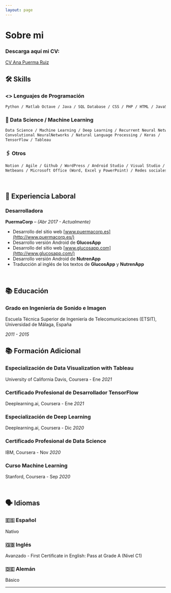 ```yaml
---
layout: page
---
```


# Sobre mi

### Descarga aquí mi CV:

[CV Ana Puerma Ruiz](https://s3-us-west-2.amazonaws.com/secure.notion-static.com/47992f90-ae53-4613-82ea-0983fa48028f/CV_ES_Ana_Puerma_Ruiz.pdf)

## 🛠 Skills

### <> Lenguajes de Programación

```markdown
Python / Matlab Octave / Java / SQL Database / CSS / PHP / HTML / JavaScript
```

### 🤖 Data Science / Machine Learning

```markdown
Data Science / Machine Learning / Deep Learning / Recurrent Neural Network / 
Convolutional NeuralNetworks / Natural Language Processing / Keras / 
TensorFlow / Tableau
```

### 🖇️ Otros

```markdown
Notion / Agile / Github / WordPress / Android Studio / Visual Studio / 
Netbeans / Microsoft Office (Word, Excel y PowerPoint) / Redes sociales
```

<br/>

## 💼 Experiencia Laboral

### Desarrolladora

**PuermaCorp** *– (Abr 2017 - Actualmente)*

- Desarrollo del sitio web [www.puermacorp.es](http://www.puermacorp.es/)
- Desarrollo versión Android de **GlucosApp**
- Desarrollo del sitio web [www.glucosapp.com](http://www.glucosapp.com/)
- Desarrollo versión Android de **NutrenApp**
- Traducción al inglés de los textos de **GlucosApp** y **NutrenApp**

<br/>

## 📚 Educación

### Grado en Ingeniería de Sonido e Imagen

Escuela Técnica Superior de Ingeniería de Telecomunicaciones (ETSIT), Universidad de Málaga, España

*2011 - 2015*

## 📚 Formación Adicional

### Especialización de Data Visualization with Tableau

University of California Davis, Coursera - Ene *2021*

### Certificado Profesional de Desarrollador TensorFlow

Deeplearning.ai, Coursera - Ene *2021*

### Especialización de Deep Learning

Deeplearning.ai, Coursera - Dic *2020*

### Certificado Profesional de Data Science

IBM, Coursera - Nov *2020*

### Curso Machine Learning

Stanford, Coursera - Sep *2020*

<br/>

## 🗣️ Idiomas

### 🇪🇸 **Español**

Nativo

### 🇬🇧 Inglés

Avanzado - First Certificate in English: Pass at Grade A (Nivel C1)

### 🇩🇪 Alemán

Básico 

---
